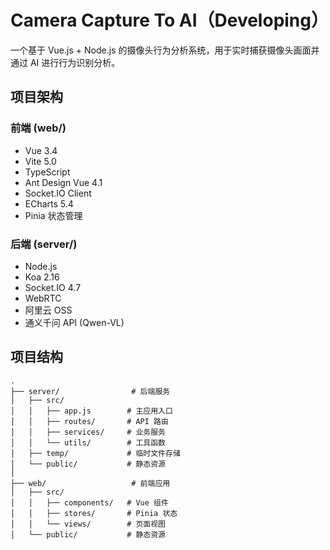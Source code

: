 # Camera Capture To AI（Developing）

一个基于 Vue.js + Node.js 的摄像头行为分析系统，用于实时捕获摄像头画面并通过 AI 进行行为识别分析。

## 项目架构

### 前端 (web/)
- Vue 3.4
- Vite 5.0
- TypeScript
- Ant Design Vue 4.1
- Socket.IO Client
- ECharts 5.4
- Pinia 状态管理

### 后端 (server/)
- Node.js
- Koa 2.16
- Socket.IO 4.7
- WebRTC
- 阿里云 OSS
- 通义千问 API (Qwen-VL)

## 项目结构

```plaintext
.
├── server/                # 后端服务
│   ├── src/
│   │   ├── app.js        # 主应用入口
│   │   ├── routes/       # API 路由
│   │   ├── services/     # 业务服务
│   │   └── utils/        # 工具函数
│   ├── temp/             # 临时文件存储
│   └── public/           # 静态资源
│
├── web/                   # 前端应用
│   ├── src/
│   │   ├── components/   # Vue 组件
│   │   ├── stores/       # Pinia 状态
│   │   └── views/        # 页面视图
│   └── public/           # 静态资源